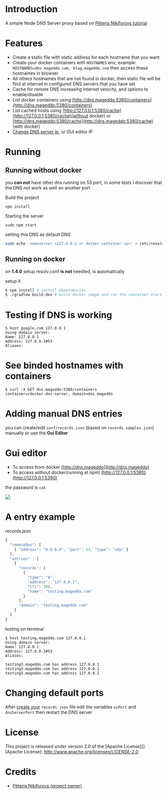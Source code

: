 # Introduction

A simple Node DNS Server proxy based on [Pēteris Ņikiforovs tutorial](https://peteris.rocks/blog/dns-proxy-server-in-node-js-with-ui/)

# Features
* Create a static file with static address for each hostname that you want
* Create your docker containers with `HOSTNAMES` env, example: `HOSTNAMES=dev.mageddo.com, blog.mageddo.com` then access these hostnames in browser
* All others hostnames that are not found in docker, then static file will be find at internet in configured DNS servers that you have set
* Cache for remote DNS increasing internet velocity, and options to enable/disable
* List docker containers using [http://dns.mageddo:5380/containers](http://dns.mageddo:5380/containers)
* List cached hosts using [http://127.0.0.1:5380/cache](http://127.0.0.1:5380/cache)(without docker) or [http://dns.mageddo:5380/cache](http://dns.mageddo:5380/cache) (with docker)
* [Change DNS server ip](#changing-default-ports), or GUI editor IP


# Running

## Running without docker

you **can not** have other dns running on 53 port, in some tests I discover that the DNS not work as well on another port

Build the project 

	npm install

Starting the server 

	sudo npm start

setting this DNS as default DNS

```bash
sudo echo 'nameserver <127.0.0.1 or docker container ip>' > /etc/resolv.conf
```

## Running on docker

on **1.4.0** setup resolv.conf **is not** needled, is automatically

setup it

```bash
$ npm install # install dependencies
$ ./gradlew build-dev # build docker image and run the container starting the app
```

# Testing if DNS is working

	$ host google.com 127.0.0.1
	Using domain server:
	Name: 127.0.0.1
	Address: 127.0.0.1#53
	Aliases:


# See binded hostnames with containers

	$ curl -X GET dns.mageddo:5380/containers
	container=/docker-dns-server, domain=dns.mageddo

# Adding manual DNS entries

you can create/edit `conf/records.json` (based on `records.samples.json`) manually or use the **Gui Editor**

# Gui editor

* To access from docker [http://dns.mageddo](http://dns.mageddo)
* To access without docker(running at npm) [http://127.0.0.1:5380](http://127.0.0.1:5380)


the password is `cat`

![](https://peteris.rocks/blog/dns-proxy-server-in-node-js-with-ui/dns.png)

# A entry example

records.json

```javascript
{
  "remoteDns": [
    { "address": "8.8.8.8", "port": 53, "type": "udp" }
  ],
  "entries" : [
    {
      "records": [
        {
          "type": "A",
          "address": "127.0.0.1",
          "ttl": 300,
          "name": "testing.mageddo.com"
        }
      ],
      "domain": "testing.mageddo.com"
    }
  ]
}
```

testing on terminal 

	$ host testing.mageddo.com 127.0.0.1
	Using domain server:
	Name: 127.0.0.1
	Address: 127.0.0.1#53
	Aliases: 

	testing3.mageddo.com has address 127.0.0.1
	testing3.mageddo.com has address 127.0.0.1
	testing3.mageddo.com has address 127.0.0.1
	
# Changing default ports

After [create your](#adding-manual-dns-entries) `records.json` file edit the variables `uiPort` and `dnsServerPort` then restart the DNS server

# License

This project is released under version 2.0 of the [Apache License][].
[Apache License]: http://www.apache.org/licenses/LICENSE-2.0

# Credits
* [Pēteris Ņikiforovs (project owner)](https://peteris.rocks/)

